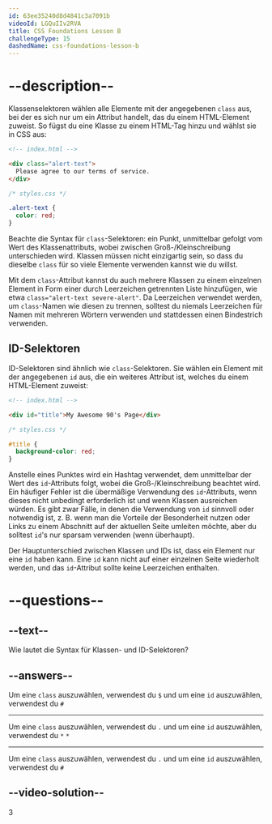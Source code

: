```yaml
---
id: 63ee35240d8d4841c3a7091b
videoId: LGQuIIv2RVA
title: CSS Foundations Lesson B
challengeType: 15
dashedName: css-foundations-lesson-b
---
```


# --description--

Klassenselektoren wählen alle Elemente mit der angegebenen `class` aus, bei der es sich nur um ein Attribut handelt, das du einem HTML-Element zuweist. So fügst du eine Klasse zu einem HTML-Tag hinzu und wählst sie in CSS aus:

```html
<!-- index.html -->

<div class="alert-text">
  Please agree to our terms of service.
</div>
```

```css
/* styles.css */

.alert-text {
  color: red;
}
```

Beachte die Syntax für `class`-Selektoren: ein Punkt, unmittelbar gefolgt vom Wert des Klassenattributs, wobei zwischen Groß-/Kleinschreibung unterschieden wird. Klassen müssen nicht einzigartig sein, so dass du dieselbe `class` für so viele Elemente verwenden kannst wie du willst.

Mit dem `class`-Attribut kannst du auch mehrere Klassen zu einem einzelnen Element in Form einer durch Leerzeichen getrennten Liste hinzufügen, wie etwa `class="alert-text severe-alert"`. Da Leerzeichen verwendet werden, um `class`-Namen wie diesen zu trennen, solltest du niemals Leerzeichen für Namen mit mehreren Wörtern verwenden und stattdessen einen Bindestrich verwenden.

## ID-Selektoren
ID-Selektoren sind ähnlich wie `class`-Selektoren. Sie wählen ein Element mit der angegebenen `id` aus, die ein weiteres Attribut ist, welches du einem HTML-Element zuweist:

```html
<!-- index.html -->

<div id="title">My Awesome 90's Page</div>
```

```css
/* styles.css */

#title {
  background-color: red;
}
```

Anstelle eines Punktes wird ein Hashtag verwendet, dem unmittelbar der Wert des `id`-Attributs folgt, wobei die Groß-/Kleinschreibung beachtet wird. Ein häufiger Fehler ist die übermäßige Verwendung des `id`-Attributs, wenn dieses nicht unbedingt erforderlich ist und wenn Klassen ausreichen würden. Es gibt zwar Fälle, in denen die Verwendung von `id` sinnvoll oder notwendig ist, z. B. wenn man die Vorteile der Besonderheit nutzen oder Links zu einem Abschnitt auf der aktuellen Seite umleiten möchte, aber du solltest `id`'s nur sparsam verwenden (wenn überhaupt).

Der Hauptunterschied zwischen Klassen und IDs ist, dass ein Element nur eine `id` haben kann. Eine `id` kann nicht auf einer einzelnen Seite wiederholt werden, und das `id`-Attribut sollte keine Leerzeichen enthalten.

# --questions--

## --text--

Wie lautet die Syntax für Klassen- und ID-Selektoren?

## --answers--

Um eine `class` auszuwählen, verwendest du `$` und um eine `id` auszuwählen, verwendest du `#`

---

Um eine `class` auszuwählen, verwendest du `.` und um eine `id` auszuwählen, verwendest du `*` `*`

---

Um eine `class` auszuwählen, verwendest du `.` und um eine `id` auszuwählen, verwendest du `#`


## --video-solution--

3
